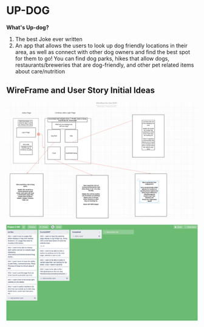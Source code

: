 # UP-DOG

**What's Up-dog?** 
1. The best Joke ever written
2. An app that allows the users to look up dog friendly locations in their area, as well as connect with other dog owners and find the best spot for them to go! You can find dog parks, hikes that allow dogs, restaurants/breweries that are dog-friendly, and other pet related items about care/nutrition


## WireFrame and User Story Initial Ideas
![Image of trello board](/images/wireframe.png)

![Image of Wireframe](/images/trello.png)
